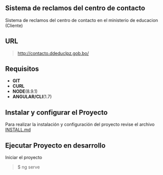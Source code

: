 ## Sistema de reclamos del centro de contacto

Sistema de reclamos del centro de contacto en el ministerio de educacion
(Cliente)

## URL

> http://contacto.ddeduclpz.gob.bo/

## Requisitos

 - **GIT** 
 - **CURL**
 - **NODE**(8.9.1)
 - **ANGULAR/CLI**(1.7)

## Instalar y configurar el Proyecto 

Para realizar la instalación y configuración del proyecto revise el archivo [INSTALL.md](INSTALL.md)

## Ejecutar Proyecto en desarrollo

Iniciar el proyecto

> $ ng serve

